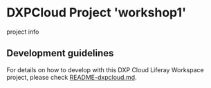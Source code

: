 # DXPCloud Project 'workshop1'

project info

## Development guidelines

For details on how to develop with this DXP Cloud Liferay Workspace project, please check [README-dxpcloud.md](README-dxpcloud.md).